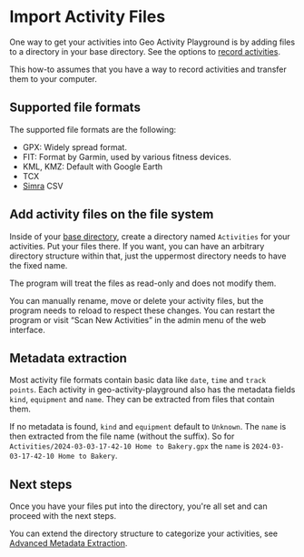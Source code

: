 # Import Activity Files

One way to get your activities into Geo Activity Playground is by adding files to a directory in your base directory. See the options to [record activities](record-activities.md).

This how-to assumes that you have a way to record activities and transfer them to your computer.

## Supported file formats

The supported file formats are the following:

- GPX: Widely spread format.
- FIT: Format by Garmin, used by various fitness devices.
- KML, KMZ: Default with Google Earth
- TCX
- [Simra](https://www.digital-future.berlin/forschung/projekte/simra/) CSV

## Add activity files on the file system

Inside of your [base directory](create-a-base-directory.md), create a directory named `Activities` for your activities. Put your files there. If you want, you can have an arbitrary directory structure within that, just the uppermost directory needs to have the fixed name.

The program will treat the files as read-only and does not modify them.

You can manually rename, move or delete your activity files, but the program needs to reload to respect these changes. You can restart the program or visit “Scan New Activities” in the admin menu of the web interface.

## Metadata extraction

Most activity file formats contain basic data like `date`, `time` and `track points`. Each activity in geo-activity-playground also has the metadata fields `kind`, `equipment` and `name`. They can be extracted from files that contain them.

If no metadata is found, `kind` and `equipment` default to `Unknown`. The `name` is then extracted from the file name (without the suffix).
So for `Activities/2024-03-03-17-42-10 Home to Bakery.gpx` the `name` is `2024-03-03-17-42-10 Home to Bakery`.

## Next steps

Once you have your files put into the directory, you're all set and can proceed with the next steps.

You can extend the directory structure to categorize your activities, see [Advanced Metadata Extraction](https://martin-ueding.github.io/geo-activity-playground/getting-started/advanced-metadata-extraction).
